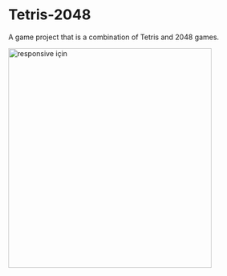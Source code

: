 # Tetris-2048
A game project that is a combination of Tetris and 2048 games.

<img width="405" height="438" alt="responsive için" src="https://github.com/user-attachments/assets/aee1557e-62c5-4ca3-a418-2c6ee611ff4a" />
